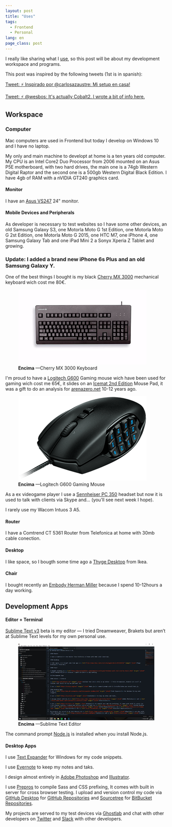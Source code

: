 ```yaml
---
layout: post
title: "Uses"
tags:
  - Frontend
  - Personal
lang: en
page_class: post
---
```


I really like sharing what I <a class="link link--special" href="/resources/">use</a>, so this post will be about my development workspace and programs.

This post was inspired by the following tweets (1st is in spanish):

<p class="tweet" lang="es">
    <a class="link" href="https://twitter.com/Wakkos/status/576096074915553281" target="_blank" rel="noopener">Tweet: ⚡️ Inspirado por @carlosazaustre: Mi setup en casa!</a>
</p>

<p class="tweet" lang="es">
    <a class="link" href="https://twitter.com/wesbos/status/720979539313221632" target="_blank" rel="noopener">Tweet: ⚡️ @wesbos: It's actually Cobalt2. I wrote a bit of info here.</a>
</p>

## Workspace

### Computer

Mac computers are used in Frontend but today I develop on Windows 10 and I have no laptop.

My only and main machine to developt at home is a ten years old computer. My CPU is an Intel Core2 Duo Processor from 2006 mounted on an Asus P5E motherboard, with two hard drives, the main one is a 74gb Western Digital Raptor and the second one is a 500gb Western Digital Black Edition. I have 4gb of RAM with a nVIDIA GT240 graphics card.

#### Monitor

I have an <a class="link link--special" href="https://www.asus.com/es/Monitors/VS247H/" target="_blank" rel="noopener">Asus VS247</a> 24" monitor.

#### Mobile Devices and Peripherals

As developer is necessary to test websites so I have some other devices, an old Samsung Galaxy S3, one Motorla Moto G 1st Edition, one Motorla Moto G 2st Edition, one Motorla Moto G 2015, one HTC M7, one iPhone 4, one Samsung Galaxy Tab and one iPad Mini 2 a Sonyx Xperia Z Tablet and growing.

### Update: I added a brand new iPhone 6s Plus and an old Samsung Galaxy Y.

One of the best things I bought is my black <a class="link link--special" href="http://cherryamericas.com/product/g80-3000-mx-technology-keyboard/" target="_blank" rel="noopener">Cherry MX 3000</a> mechanical keyboard wich cost me 80€.


<figure class="picture">
    <img src="/assets/images/post-cherry-mx-3000-keyboard.jpg" alt="">
    <figcaption class="caption">
        <b title="encima">Encima</b>
        —Cherry MX 3000 Keyboard
    </figcaption>
</figure>

I'm proud to have a <a class="link link--special" href="http://gaming.logitech.com/es-es/product/g600-mmo-gaming-mouse" target="_blank" rel="noopener">Logitech G600</a> Gaming mouse wich have been used for gaming wich cost me 65€, it slides on an <a class="link link--special" href="http://www.newegg.com/Product/Product.aspx?Item=N82E16817114203" target="_blank" rel="noopener">Icemat 2nd Edition</a> Mouse Pad, it was a gift to do an analysis for <a class="link link--special"  href="http://www.arenazero.net" target="_blank" rel="noopener">arenazero.net</a> 10-12 years ago.


<figure class="picture">
    <img src="/assets/images/post-logitech-g600-gaming-mouse.png" alt="">
    <figcaption class="caption">
        <b title="encima">Encima</b>
        —Logitech G600 Gaming Mouse
    </figcaption>
</figure>

As a ex videogame player I use a <a class="link link--special" href="http://en-us.sennheiser.com/professional-gamer-headset-super-noise-cancellation-pc-350" target="_blank" rel="noopener">Sennheiser PC 350</a> headset but now it is used to talk with clients via Skype and... (you'll see next week I hope).

I rarely use my Wacom Intuos 3 A5.

#### Router

I have a Comtrend CT 5361 Router from Telefonica at home with 30mb cable conection.

#### Desktop

I like space, so I bougth some time ago a <a class="link link--special" href="http://www.ikea.com/es/es/catalog/products/S89110934/" target="_blank" rel="noopener">Thyge Desktop</a> from Ikea.

#### Chair

I bought recently an <a class="link link--special" href="http://www.hermanmiller.com/products/seating/performance-work-chairs/embody-chairs.html" target="_blank" rel="noopener">Embody Herman Miller</a> because I spend 10-12hours a day working.

## Development Apps

#### Editor + Terminal

<a class="link link--special" href="http://www.sublimetext.com" target="_blank" rel="noopener">Sublime Text v3</a> beta is my editor — I tried Dreamweaver, Brakets but aren’t at Sublime Text levels for my own personal use.


<figure class="picture">
    <img src="/assets/images/post-sublimetext.jpg" alt="">
    <figcaption class="caption">
        <b title="encima">Encima</b>
        —Sublime Text Editor
    </figcaption>
</figure>

The command prompt <a class="link link--special" href="https://nodejs.org/en/" target="_blank" rel="noopener">Node.js</a> is installed when you install Node.js.

#### Desktop Apps

I use <a class="link link--special" href="http://www.phraseexpress.com/textexpander-windows.htm" target="_blank" rel="noopener">Text Expander</a> for Windows for my code snippets.

I use <a class="link link--special" href="https://evernote.com" target="_blank" rel="noopener">Evernote</a> to keep my notes and taks.

I design almost entirely in <a class="link link--special" href="http://www.adobe.com/es/products/photoshop.html" target="_blank" rel="noopener">Adobe Photoshop</a> and <a class="link link--special" href="http://www.adobe.com/es/products/illustrator.html" target="_blank" rel="noopener">Illustrator</a>.

I use <a class="link link--special" href="https://prepros.io" target="_blank" rel="noopener">Prepros</a> to compile Sass and CSS prefixing, It comes with built in server for cross browser testing. I upload and version control my code via <a class="link link--special" href="https://desktop.github.com/" target="_blank" rel="noopener">GitHub Desktop</a> for <a class="link link--special" href="{{ site.github }}" target="_blank" rel="noopener">GitHub Repositories</a> and <a class="link link--special" href="https://www.sourcetreeapp.com/" target="_blank" rel="noopener">Sourcetree</a> for <a class="link link--special" href="https://bitbucket.org" target="_blank" rel="noopener">BitBucket Repositories</a>.

My projects are served to my test devices via <a class="link link--special" href="https://www.vanamco.com/ghostlab/" target="_blank" rel="noopener">Ghostlab</a> and chat with other developers on <a class="link link--special" href="{{ site.twitter }}" target="_blank" rel="noopener">Twitter</a> and <a class="link link--special" href="https://slack.com/" target="_blank" rel="noopener">Slack</a> with other developers.
